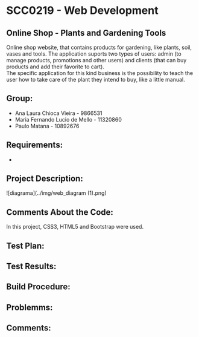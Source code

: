 #  SCC0219 - Web Development
## Online Shop - Plants and Gardening Tools
Online shop website, that contains products for gardening, like plants, soil, vases and tools. The application suports two types of users: admin (to manage products, promotions and other users) and clients (that can buy products and add their favorite to cart). <br>
The specific application for this kind business is the possibility to teach the user how to take care of the plant they intend to buy, like a little manual.


## Group:
* Ana Laura Chioca Vieira - 9866531
* Maria Fernando Lucio de Mello - 11320860
* Paulo Matana - 10892676

## Requirements:
* 

## Project Description:

![diagrama](../img/web_diagram (1).png)

## Comments About the Code:

In this project, CSS3, HTML5 and Bootstrap were used.

## Test Plan:



## Test Results:



## Build Procedure:


## Problemms:


## Comments:


